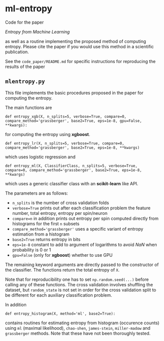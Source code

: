 # ml-entropy

Code for the paper 

*Entropy from Machine Learning*

as well as a routine implementing the proposed method of computing entropy. Please cite the paper if you would use this method in a scientific publication.

See the `code_paper/README.md` for specific instructions for reproducing the results of the paper

## `mlentropy.py`

This file implements the basic procedures proposed in the paper for computing the entropy.

The main functions are
```
def entropy_xgb(X, n_splits=5, verbose=True, compare=0, compare_method='grassberger', base2=True, eps=1e-8, gpu=False, **kwargs):
```

for computing the entropy using **xgboost**.

```
def entropy_lr(X, n_splits=5, verbose=True, compare=0, compare_method='grassberger', base2=True, eps=1e-8, **kwargs)
```
which uses logistic regression and
```
def entropy_ml(X, ClassifierClass, n_splits=5, verbose=True, compare=0, compare_method='grassberger', base2=True, eps=1e-8, **kwargs)
```
which uses a generic classifier class with an **scikit-learn** like API.

The parameters are as follows:
* `n_splits` is the number of cross validation folds
* `verbose=True` prints out after each classification problem the feature number, total entropy, entropy per spin/neuron
* `compare=n` in addition prints out entropy per spin computed directly from histograms for the first `n` subsets
* `compare_method='grassberger'` uses a specific variant of entropy estimation from a histogram
* `base2=True` returns entropy in bits
* `eps=1e-8` constant to add to argument of logarithms to avoid *NaN* when probability is 0 or 1
* `gpu=False` (only for **xgboost**) whether to use GPU

The remaining keyword arguments are directly passed to the constructor of the classifier.
The functions return the total entropy of `X`.

Note that for reproducibility one has to set `np.random.seed(...)` before calling any of these functions. The cross validation involves shuffling the dataset, but `random_state` is not set in order for the cross validation split to be different for each auxiliary classification problem.


In addition 
```
def entropy_histogram(X, method='ml', base2=True):
```
contains routines for estimating entropy from histogram (occurence counts) using `ml` (maximal likelihood), `chao-shen`,
`james-stein`, `miller-madow` and `grassberger` methods. Note that these have not been thoroughly tested.
